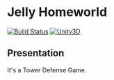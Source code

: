 # Jelly Homeworld

[![Build Status](https://img.shields.io/wercker/ci/wercker/docs.svg?maxAge=2592000)]()
[![Unity3D](https://img.shields.io/badge/Powered_by-Unity-green.svg?style=flat)](https://unity3d.com/)

## Presentation

It's a Tower Defense Game.